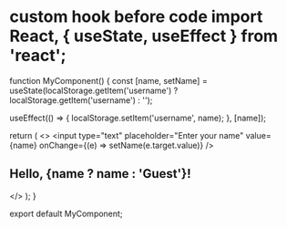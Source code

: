 # custom hook before code import React, { useState, useEffect } from 'react';

function MyComponent() {
  const [name, setName] = useState(localStorage.getItem('username') ? localStorage.getItem('username') : '');

  useEffect(() => {
    localStorage.setItem('username', name);
  }, [name]);

  return (
    <>
      <input
        type="text"
        placeholder="Enter your name"
        value={name}
        onChange={(e) => setName(e.target.value)}
      />
      <h2>Hello, {name ? name : 'Guest'}!</h2>
    </>
  );
}

export default MyComponent;